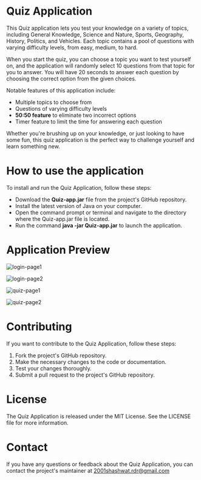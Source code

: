 # Quiz Application

This Quiz application lets you test your knowledge on a variety of topics, including General Knowledge, Science and Nature, Sports, Geography, History, Politics, and Vehicles. Each topic contains a pool of questions with varying difficulty levels, from easy, medium, to hard.

When you start the quiz, you can choose a topic you want to test yourself on, and the application will randomly select 10 questions from that topic for you to answer. You will have 20 seconds to answer each question by choosing the correct option from the given choices.

Notable features of this application include:

* Multiple topics to choose from
* Questions of varying difficulty levels
* **50:50 feature** to eliminate two incorrect options
* Timer feature to limit the time for answering each question

Whether you're brushing up on your knowledge, or just looking to have some fun, this quiz application is the perfect way to challenge yourself and learn something new.

# How to use the application
To install and run the Quiz Application, follow these steps:

* Download the **Quiz-app.jar** file from the project's GitHub repository.
* Install the latest version of Java on your computer.
* Open the command prompt or terminal and navigate to the directory where the Quiz-app.jar file is located.
* Run the command **java -jar Quiz-app.jar** to launch the application.

# Application Preview

![login-page1](https://github.com/shashwat9470/QuizApplication-java-swing/assets/56164713/77fd22c7-2ecc-4de6-b954-fb4896085910)

![login-page2](https://github.com/shashwat9470/QuizApplication-java-swing/assets/56164713/79c5b98f-1cca-4cac-a85f-d7704460783a)

![quiz-page1](https://github.com/shashwat9470/QuizApplication-java-swing/assets/56164713/d49514ef-c587-4865-ac2a-3199c0e2d7bd)

![quiz-page2](https://github.com/shashwat9470/QuizApplication-java-swing/assets/56164713/f85a67b1-3c5b-46b9-a097-7c1965705267)

# Contributing
If you want to contribute to the Quiz Application, follow these steps:

1. Fork the project's GitHub repository.
2. Make the necessary changes to the code or documentation.
3. Test your changes thoroughly.
4. Submit a pull request to the project's GitHub repository.

# License

The Quiz Application is released under the MIT License. See the LICENSE file for more information.

# Contact

If you have any questions or feedback about the Quiz Application, you can contact the project's maintainer at 2001shashwat.rdr@gmail.com






